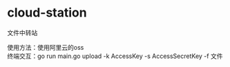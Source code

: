 # cloud-station
文件中转站

使用方法：使用阿里云的oss  
终端交互：go run main.go upload -k AccessKey -s AccessSecretKey -f 文件
